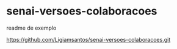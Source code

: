 # senai-versoes-colaboracoes

readme de exemplo

https://github.com/Ligiamsantos/senai-versoes-colaboracoes.git
